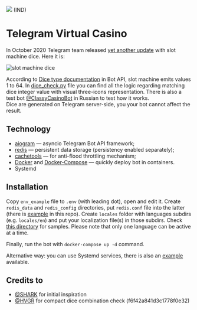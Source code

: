 [<img src="https://img.shields.io/badge/Telegram-%40ClassyCasinoBot-blue">](https://t.me/ClassyCasinoBot) (IND)

# Telegram Virtual Casino

In October 2020 Telegram team released [yet another update](https://telegram.org/blog/pinned-messages-locations-playlists) 
with slot machine dice. Here it is:

![slot machine dice](repo_images/slot_machine.png)

According to [Dice type documentation](https://core.telegram.org/bots/api#dice) in Bot API, slot machine 
emits values 1 to 64. In [dice_check.py](bot/dice_check.py) file you can find all the logic regarding 
matching dice integer value with visual three-icons representation. There is also a test bot [@ClassyCasinoBot](https://t.me/ClassyCasinoBot) 
in Russian to test how it works.  
Dice are generated on Telegram server-side, you your bot cannot affect the result.

## Technology

* [aiogram](https://github.com/aiogram/aiogram) — asyncio Telegram Bot API framework;
* [redis](https://redis.io) — persistent data storage (persistency enabled separately);
* [cachetools](https://cachetools.readthedocs.io/en/stable) — for anti-flood throttling mechanism;
* [Docker](https://www.docker.com) and [Docker-Compose](https://docs.docker.com/compose) — quickly deploy bot in containers.
* Systemd

## Installation

Copy `env_example` file to `.env` (with leading dot), open and edit it. Create `redis_data` and `redis_config` 
directories, put `redis.conf` file into the latter (there is [example](redis.example.conf) in this repo). 
Create `locales` folder with languages subdirs (e.g. `locales/en`) and put your localization file(s) in those subdirs. 
Check [this directory](bot/locales/example) for samples. Please note that only one language can be active at a time.

Finally, run the bot with `docker-compose up -d` command.

Alternative way: you can use Systemd services, there is also an [example](casino-bot.example.service) available.

## Credits to

* [@SHARK](https://t.me/menasting) for initial inspiration
* [@HVGR](https://t.me/hvgrg) for compact dice combination check (f6f42a841d3c1778f0e32)
